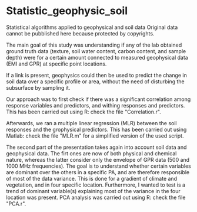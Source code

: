 # Statistic_geophysic_soil
Statistical algorithms applied to geophysical and soil data
Original data cannot be pubblished here because protected by copyrights.

The main goal of this study was understanding if any of the lab obtained ground truth data (texture, soil water content, carbon content, and sample depth) were for a certain amount connected to measured geophysical data (EMI and GPR) at specific point locations.

If a link is present, geophysics could then be used to predict the change in soil data over a specific profile or area, without the need of disturbing the subsurface by sampling it.

Our approach was to first check if there was a significant correlation among response variables and predictors, and withing responses and predictors. This has been carried out using R: check the file "Correlation.r".

Afterwards, we ran a multiple linear regression (MLR) between the soil responses and the grophysical predictors. This has been carried out using Matlab: check the file "MLR.m" for a simplified version of the used script.

The second part of the presentation takes again into account soil data and geophysical data. The firt ones are now of both physical and chemical nature, whereas the latter consider only the envelope of GPR data (500 and 1000 MHz frequencies). The goal is to understand whether certain variables are dominant over the others in a specific PA, and are therefore responsible of most of the data variance. This is done for a gradient of climate and vegetation, and in four specific location. Furthermore, I wanted to test is a trend of dominant variable(s) explaining most of the variance in the four location was present. PCA analysis was carried out using R: check the file "PCA.r".
